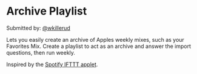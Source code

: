 # Archive Playlist

Submitted by: [@wkillerud](https://github.com/wkillerud)

Lets you easily create an archive of Apples weekly mixes, such as your Favorites Mix. Create a playlist to act as an archive and answer the import questions, then run weekly.

Inspired by the [Spotify IFTTT applet](https://ifttt.com/applets/NFRkZeJu-automatically-create-a-discover-weekly-archive).
